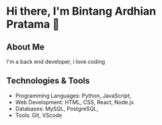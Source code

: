 # Hi there, I'm Bintang Ardhian Pratama 👋

## About Me
I'm a back end developer, i love coding

## Technologies & Tools
- Programming Languages: Python, JavaScript,
- Web Development: HTML, CSS, React, Node.js
- Databases: MySQL, PostgreSQL,
- Tools: Git, VScode

